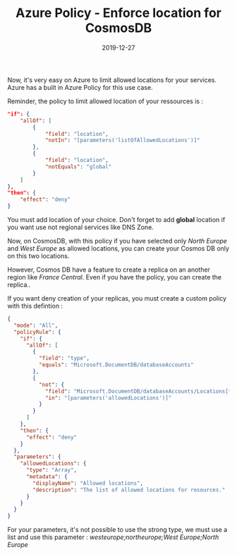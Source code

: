 ﻿---
layout: post
title: Azure Policy - Enforce location for CosmosDB
date: 2019-12-27
categories: [ "Azure", "Policy", "Cosmos DB" ]
---

Now, it's very easy on Azure to limit allowed locations for your services. Azure has a built in Azure Policy for this use case.

Reminder, the policy to limit allowed location of your ressources is :

```json
"if": {
    "allOf": [
        {
            "field": "location",
            "notIn": "[parameters('listOfAllowedLocations')]"
        },
        {
            "field": "location",
            "notEquals": "global"
        }
    ]
},
"then": {
    "effect": "deny"
}  
```

You must add location of your choice. Don't forget to add **global** location if you want use not regional services like DNS Zone.

Now, on CosmosDB, with this policy if you have selected only *North Europe* and *West Europe* as allowed locations, you can create your Cosmos DB only on this two locations.

However, Cosmos DB have a feature to create a replica on an another region like *France Central*. Even if you have the policy, you can create the replica..

If you want deny creation of your replicas, you must create a custom policy with this defintion :

```json
{
  "mode": "All",
  "policyRule": {
    "if": {
      "allOf": [
        {
          "field": "type",
          "equals": "Microsoft.DocumentDB/databaseAccounts"
        },
        {
          "not": {
            "field": "Microsoft.DocumentDB/databaseAccounts/Locations[*].locationName",
            "in": "[parameters('allowedLocations')]"
          }
        }
      ]
    },
    "then": {
      "effect": "deny"
    }
  },
  "parameters": {
    "allowedLocations": {
      "type": "Array",
      "metadata": {
        "displayName": "Allowed locations",
        "description": "The list of allowed locations for resources."
      }
    }
  }
}
```

For your parameters, it's not possible to use the strong type, we must use a list and use this parameter : *westeurope;northeurope;West Europe;North Europe*
